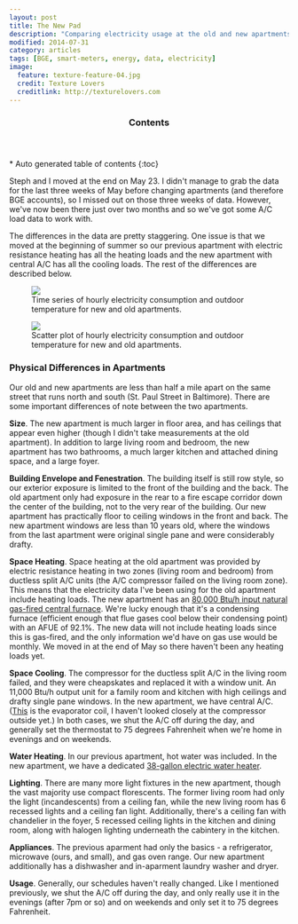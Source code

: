 ```yaml
---
layout: post
title: The New Pad
description: "Comparing electricity usage at the old and new apartments."
modified: 2014-07-31
category: articles
tags: [BGE, smart-meters, energy, data, electricity]
image:
  feature: texture-feature-04.jpg
  credit: Texture Lovers
  creditlink: http://texturelovers.com
---
```


<section id="table-of-contents" class="toc">
  <header>
    <h3>Contents</h3>
  </header>
<div id="drawer" markdown="1">
*  Auto generated table of contents
{:toc}
</div>
</section><!-- /#table-of-contents -->

Steph and I moved at the end on May 23.  I didn't manage to grab the data for the last three weeks of May before changing apartments (and therefore BGE accounts), so I missed out on those three weeks of data.  However, we've now been there just over two months and so we've got some A/C load data to work with.

The differences in the data are pretty staggering.  One issue is that we moved at the beginning of summer so our previous apartment with electric resistance heating has all the heating loads and the new apartment with central A/C has all the cooling loads.  The rest of the differences are described below.

<figure>
  <a href="{{ site.url }}/images/New-Old-TS.png"><img src="{{ site.url }}/images/New-Old-TS.png"></a>
  <figcaption>Time series of hourly electricity consumption and outdoor temperature for new and old apartments.</figcaption>
</figure>

<figure>
  <a href="{{ site.url }}/images/New-Old-Elec-Temp.png"><img src="{{ site.url }}/images/New-Old-Elec-Temp.png"></a>
  <figcaption>Scatter plot of hourly electricity consumption and outdoor temperature for new and old apartments.</figcaption>
</figure>

### Physical Differences in Apartments

Our old and new apartments are less than half a mile apart on the same street that runs north and south (St. Paul Street in Baltimore).  There are some important differences of note between the two apartments.


**Size**. The new apartment is much larger in floor area, and has ceilings that appear even higher (though I didn't take measurements at the old apartment).  In addition to large living room and bedroom, the new apartment has two bathrooms, a much larger kitchen and attached dining space, and a large foyer.

**Building Envelope and Fenestration**. The building itself is still row style, so our exterior exposure is limited to the front of the building and the back.  The old apartment only had exposure in the rear to a fire escape corridor down the center of the building, not to the very rear of the building.  Our new apartment has practically floor to ceiling windows in the front and back.  The new apartment windows are less than 10 years old, where the windows from the last apartment were original single pane and were considerably drafty.
 
**Space Heating**.  Space heating at the old apartment was provided by electric resistance heating in two zones (living room and bedroom) from ductless split A/C units (the A/C compressor failed on the living room zone).  This means that the electricity data I've been using for the old apartment include heating loads.  The new apartment has an <a href='http://www.commercial.carrier.com/commercial/hvac/product_technical_literature/1,3069,CLI1_DIV41_ETI4922_PRD694,00.html'>80,000 Btu/h input natural gas-fired central furnace</a>.  We're lucky enough that it's a condensing furnace (efficient enough that flue gases cool below their condensing point) with an AFUE of 92.1%. The new data will not include heating loads since this is gas-fired, and the only information we'd have on gas use would be monthly.  We moved in at the end of May so there haven't been any heating loads yet.  

**Space Cooling**.  The compressor for the ductless split A/C in the living room failed, and they were cheapskates and replaced it with a window unit.  An 11,000 Btu/h output unit for a family room and kitchen with high ceilings and drafty single pane windows.  In the new apartment, we have central A/C. (<a href='http://www.commercial.carrier.com/wcs/proddesc_display/0,2733,CLI1_DIV41_ETI4926_NBD_PRD1311,00.html'>This</a> is the evaporator coil, I haven't looked closely at the compressor outside yet.)  In both cases, we shut the A/C off during the day, and generally set the thermostat to 75 degrees Fahrenheit when we're home in evenings and on weekends.

**Water Heating**. In our previous apartment, hot water was included.  In the new apartment, we have a dedicated <a href='http://products.geappliances.com/ApplProducts/Dispatcher?REQUEST=SpecPage&Sku=GE38S06AAG'>38-gallon electric water heater</a>.


**Lighting**. There are many more light fixtures in the new apartment, though the vast majority use compact florescents. The former living room had only the light (incandescents) from a ceiling fan, while the new living room has 6 recessed lights and a ceiling fan light.  Additionally, there's a ceiling fan with chandelier in the foyer, 5 recessed ceiling lights in the kitchen and dining room, along with halogen lighting underneath the cabintery in the kitchen.


**Appliances**.  The previous aparment had only the basics - a refrigerator, microwave (ours, and small), and gas oven range. Our new apartment additionally has a dishwasher and in-aparment laundry washer and dryer.


**Usage**.  Generally, our schedules haven't really changed.  Like I mentioned previously, we shut the A/C off during the day, and only really use it in the evenings (after 7pm or so) and on weekends and only set it to 75 degrees Fahrenheit.



